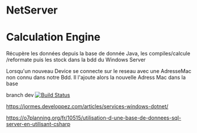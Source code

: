 # NetServer


# Calculation Engine

Récupère les données depuis la base de donnée Java, les compiles/calcule /reformate puis les stock dans la bdd du Windows Server

Lorsqu'un nouveau Device se connecte sur le reseau avec une AdresseMac non connu dans notre Bdd. Il l'ajoute alors la nouvelle Adress Mac dans la base 

branch dev
[![Build Status](https://travis-ci.org/SRIMBAULTGuillaume/NetServer.svg?branch=origin%2Fdev)](https://travis-ci.org/SRIMBAULTGuillaume/NetServer.svg?branch=origin%2Fdev)


https://jormes.developpez.com/articles/services-windows-dotnet/  

https://o7planning.org/fr/10515/utilisation-d-une-base-de-donnees-sql-server-en-utilisant-csharp

